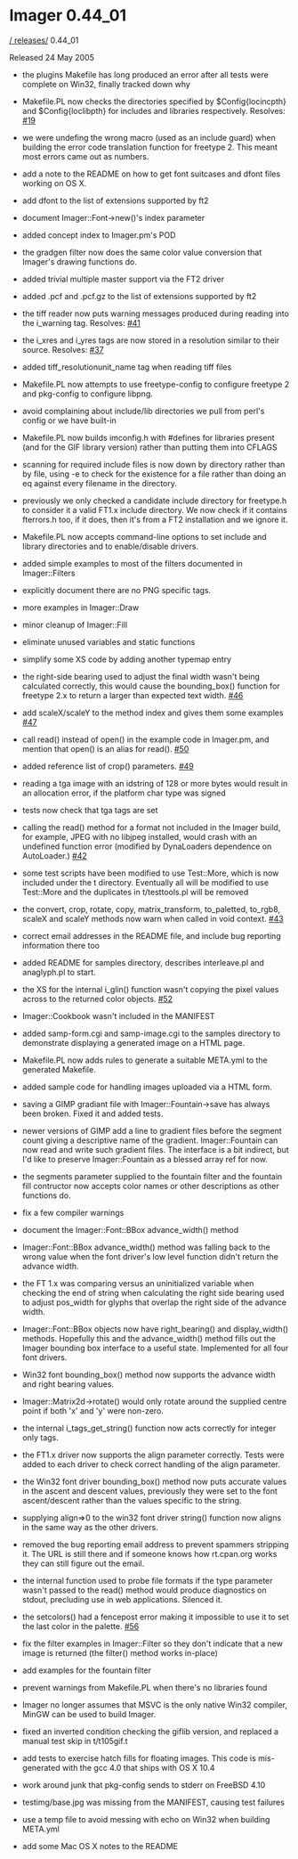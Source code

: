 # Imager 0.44_01

[ / ](..) [releases/](./) 0.44_01

Released 24 May 2005

- the plugins Makefile has long produced an error after all tests were  complete on Win32, finally tracked down why

- Makefile.PL now checks the directories specified by $Config{locincpth}  and $Config{loclibpth} for includes and libraries respectively.  Resolves: [#19](https://github.com/tonycoz/imager/issues/19)

- we were undefing the wrong macro (used as an include guard) when  building the error code translation function for freetype 2.  This  meant most errors came out as numbers.

- add a note to the README on how to get font suitcases and dfont files  working on OS X.

- add dfont to the list of extensions supported by ft2

- document Imager::Font->new()'s index parameter

- added concept index to Imager.pm's POD

- the gradgen filter now does the same color value conversion that  Imager's drawing functions do.

- added trivial multiple master support via the FT2 driver

- added .pcf and .pcf.gz to the list of extensions supported by ft2

- the tiff reader now puts warning messages produced during reading into  the i_warning tag.  Resolves: [#41](https://github.com/tonycoz/imager/issues/41)

- the i_xres and i_yres tags are now stored in a resolution similar  to their source.  Resolves: [#37](https://github.com/tonycoz/imager/issues/37)

- added tiff_resolutionunit_name tag when reading tiff files

- Makefile.PL now attempts to use freetype-config to configure freetype 2  and pkg-config to configure libpng.

- avoid complaining about include/lib directories we pull from   perl's config or we have built-in

- Makefile.PL now builds imconfig.h with #defines for libraries  present (and for the GIF library version) rather than putting them  into CFLAGS

- scanning for required include files is now down by directory rather  than by file, using -e to check for the existence for a file rather than  doing an eq against every filename in the directory.

- previously we only checked a candidate include directory for freetype.h  to consider it a valid FT1.x include directory.  We now check if it  contains fterrors.h too, if it does, then it's from a FT2 installation  and we ignore it.

- Makefile.PL now accepts command-line options to set include and library  directories and to enable/disable drivers.

- added simple examples to most of the filters documented in   Imager::Filters

- explicitly document there are no PNG specific tags.

- more examples in Imager::Draw

- minor cleanup of Imager::Fill

- eliminate unused variables and static functions

- simplify some XS code by adding another typemap entry

- the right-side bearing used to adjust the final width wasn't being  calculated correctly, this would cause the bounding_box() function for   freetype 2.x to return a larger than expected text width.  [#46](https://github.com/tonycoz/imager/issues/46)

- add scaleX/scaleY to the method index and gives them some examples  [#47](https://github.com/tonycoz/imager/issues/47)

- call read() instead of open() in the example code in Imager.pm,  and mention that open() is an alias for read().  [#50](https://github.com/tonycoz/imager/issues/50)

- added reference list of crop() parameters.  [#49](https://github.com/tonycoz/imager/issues/49)

- reading a tga image with an idstring of 128 or more bytes would result   in an allocation error, if the platform char type was signed

- tests now check that tga tags are set

- calling the read() method for a format not included in the Imager build,  for example, JPEG with no libjpeg installed, would crash with an   undefined function error (modified by DynaLoaders dependence on   AutoLoader.)  [#42](https://github.com/tonycoz/imager/issues/42)

- some test scripts have been modified to use Test::More, which is now  included under the t directory.  Eventually all will be modified to use  Test::More and the duplicates in t/testtools.pl will be removed

- the convert, crop, rotate, copy, matrix_transform, to_paletted, to_rgb8,   scaleX and scaleY methods now warn when called in void context.  [#43](https://github.com/tonycoz/imager/issues/43)

- correct email addresses in the README file, and include bug reporting  information there too

- added README for samples directory, describes interleave.pl and   anaglyph.pl to start.

- the XS for the internal i_glin() function wasn't copying the pixel  values across to the returned color objects.  [#52](https://github.com/tonycoz/imager/issues/52) 

- Imager::Cookbook wasn't included in the MANIFEST

- added samp-form.cgi and samp-image.cgi to the samples directory to   demonstrate displaying a generated image on a HTML page.

- Makefile.PL now adds rules to generate a suitable META.yml to the  generated Makefile.

- added sample code for handling images uploaded via a HTML form.

- saving a GIMP gradiant file with Imager::Fountain->save has always been  broken.  Fixed it and added tests.

- newer versions of GIMP add a line to gradient files before the  segment count giving a descriptive name of the gradient.    Imager::Fountain can now read and write such gradient files.  The  interface is a bit indirect, but I'd like to preserve  Imager::Fountain as a blessed array ref for now.

- the segments parameter supplied to the fountain filter and the  fountain fill contructor now accepts color names or other   descriptions as other functions do.

- fix a few compiler warnings

- document the Imager::Font::BBox advance_width() method

- Imager::Font::BBox advance_width() method was falling back to  the wrong value when the font driver's low level function  didn't return the advance width.

- the FT 1.x was comparing versus an uninitialized variable when  checking the end of string when calculating the right side bearing  used to adjust pos_width for glyphs that overlap the right side of the  advance width.

- Imager::Font::BBox objects now have right_bearing() and display_width()  methods.  Hopefully this and the advance_width() method fills out  the Imager bounding box interface to a useful state.  Implemented for all four font drivers.

- Win32 font bounding_box() method now supports the advance width  and right bearing values.

- Imager::Matrix2d->rotate() would only rotate around the supplied   centre point if both 'x' and 'y' were non-zero.

- the internal i_tags_get_string() function now acts correctly for  integer only tags.

- the FT1.x driver now supports the align parameter correctly.  Tests were added to each driver to check correct handling of the align  parameter.

- the Win32 font driver bounding_box() method now puts accurate values  in the ascent and descent values, previously they were set to the   font ascent/descent rather than the values specific to the string.

- supplying align=>0 to the win32 font driver string() function   now aligns in the same way as the other drivers.

- removed the bug reporting email address to prevent spammers stripping  it.  The URL is still there and if someone knows how rt.cpan.org works  they can still figure out the email.

- the internal function used to probe file formats if the type  parameter wasn't passed to the read() method would produce  diagnostics on stdout, precluding use in web applications.  Silenced  it.

- the setcolors() had a fencepost error making it impossible to   use it to set the last color in the palette.  [#56](https://github.com/tonycoz/imager/issues/56)

- fix the filter examples in Imager::Filter so they don't indicate that   a new image is returned (the filter() method works in-place)

- add examples for the fountain filter

- prevent warnings from Makefile.PL when there's no libraries found

- Imager no longer assumes that MSVC is the only native Win32   compiler, MinGW can be used to build Imager.

- fixed an inverted condition checking the giflib version, and   replaced a manual test skip in t/t105gif.t

- add tests to exercise hatch fills for floating images.  This code is  mis-generated with the gcc 4.0 that ships with OS X 10.4

- work around junk that pkg-config sends to stderr on FreeBSD 4.10

- testimg/base.jpg was missing from the MANIFEST, causing test failures

- use a temp file to avoid messing with echo on Win32 when building  META.yml

- add some Mac OS X notes to the README